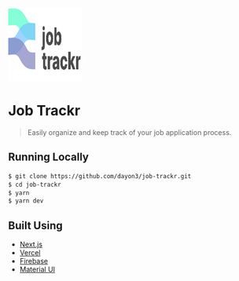 <img src="./public/logo.svg" alt="Logo" width="150" height="150" />

<!-- ![Logo](./public/logo.svg) -->

# Job Trackr

> Easily organize and keep track of your job application process.

## Running Locally

```bash
$ git clone https://github.com/dayon3/job-trackr.git
$ cd job-trackr
$ yarn
$ yarn dev
```

## Built Using

- [Next.js](https://nextjs.org/)
- [Vercel](https://vercel.com)
- [Firebase](https://firebase.com)
- [Material UI](https://mui.com/)
